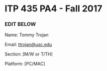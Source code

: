 # ITP 435 PA4 - Fall 2017 #

### EDIT BELOW ###
Name: Tommy Trojan

Email: ttrojan@usc.edu

Section: [M/W or T/TH]

Platform: [PC/MAC]
